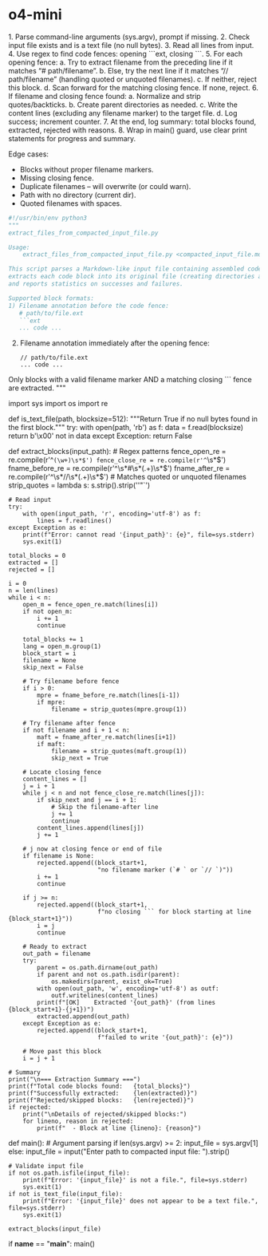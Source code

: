 # o4-mini
<think>
1. Parse command-line arguments (sys.argv), prompt if missing.
2. Check input file exists and is a text file (no null bytes).
3. Read all lines from input.
4. Use regex to find code fences: opening ```ext, closing ```.
5. For each opening fence:
   a. Try to extract filename from the preceding line if it matches “# path/filename”.
   b. Else, try the next line if it matches “// path/filename” (handling quoted or unquoted filenames).
   c. If neither, reject this block.
   d. Scan forward for the matching closing fence. If none, reject.
6. If filename and closing fence found:
   a. Normalize and strip quotes/backticks.
   b. Create parent directories as needed.
   c. Write the content lines (excluding any filename marker) to the target file.
   d. Log success; increment counter.
7. At the end, log summary: total blocks found, extracted, rejected with reasons.
8. Wrap in main() guard, use clear print statements for progress and summary.

Edge cases:
- Blocks without proper filename markers.
- Missing closing fence.
- Duplicate filenames – will overwrite (or could warn).
- Path with no directory (current dir).
- Quoted filenames with spaces.
</think>

```python
#!/usr/bin/env python3
"""
extract_files_from_compacted_input_file.py

Usage:
    extract_files_from_compacted_input_file.py <compacted_input_file.md>

This script parses a Markdown-like input file containing assembled code blocks,
extracts each code block into its original file (creating directories as needed),
and reports statistics on successes and failures.

Supported block formats:
1) Filename annotation before the code fence:
   # path/to/file.ext
   ```ext
   ... code ...
   ```
2) Filename annotation immediately after the opening fence:
   ```ext
   // path/to/file.ext
   ... code ...
   ```
Only blocks with a valid filename marker AND a matching closing ``` fence are extracted.
"""

import sys
import os
import re

def is_text_file(path, blocksize=512):
    """Return True if no null bytes found in the first block."""
    try:
        with open(path, 'rb') as f:
            data = f.read(blocksize)
            return b'\x00' not in data
    except Exception:
        return False

def extract_blocks(input_path):
    # Regex patterns
    fence_open_re = re.compile(r'^```(\w+)\s*$')
    fence_close_re = re.compile(r'^```\s*$')
    fname_before_re = re.compile(r'^\s*#\s*(.+)\s*$')
    fname_after_re = re.compile(r'^\s*//\s*(.+)\s*$')
    # Matches quoted or unquoted filenames
    strip_quotes = lambda s: s.strip().strip('\'"`')

    # Read input
    try:
        with open(input_path, 'r', encoding='utf-8') as f:
            lines = f.readlines()
    except Exception as e:
        print(f"Error: cannot read '{input_path}': {e}", file=sys.stderr)
        sys.exit(1)

    total_blocks = 0
    extracted = []
    rejected = []

    i = 0
    n = len(lines)
    while i < n:
        open_m = fence_open_re.match(lines[i])
        if not open_m:
            i += 1
            continue

        total_blocks += 1
        lang = open_m.group(1)
        block_start = i
        filename = None
        skip_next = False

        # Try filename before fence
        if i > 0:
            mpre = fname_before_re.match(lines[i-1])
            if mpre:
                filename = strip_quotes(mpre.group(1))

        # Try filename after fence
        if not filename and i + 1 < n:
            maft = fname_after_re.match(lines[i+1])
            if maft:
                filename = strip_quotes(maft.group(1))
                skip_next = True

        # Locate closing fence
        content_lines = []
        j = i + 1
        while j < n and not fence_close_re.match(lines[j]):
            if skip_next and j == i + 1:
                # Skip the filename-after line
                j += 1
                continue
            content_lines.append(lines[j])
            j += 1

        # j now at closing fence or end of file
        if filename is None:
            rejected.append((block_start+1,
                             "no filename marker (`# ` or `// `)"))
            i += 1
            continue

        if j >= n:
            rejected.append((block_start+1,
                             f"no closing ``` for block starting at line {block_start+1}"))
            i = j
            continue

        # Ready to extract
        out_path = filename
        try:
            parent = os.path.dirname(out_path)
            if parent and not os.path.isdir(parent):
                os.makedirs(parent, exist_ok=True)
            with open(out_path, 'w', encoding='utf-8') as outf:
                outf.writelines(content_lines)
            print(f"[OK]    Extracted '{out_path}' (from lines {block_start+1}-{j+1})")
            extracted.append(out_path)
        except Exception as e:
            rejected.append((block_start+1,
                             f"failed to write '{out_path}': {e}"))

        # Move past this block
        i = j + 1

    # Summary
    print("\n=== Extraction Summary ===")
    print(f"Total code blocks found:   {total_blocks}")
    print(f"Successfully extracted:    {len(extracted)}")
    print(f"Rejected/skipped blocks:   {len(rejected)}")
    if rejected:
        print("\nDetails of rejected/skipped blocks:")
        for lineno, reason in rejected:
            print(f"  - Block at line {lineno}: {reason}")

def main():
    # Argument parsing
    if len(sys.argv) >= 2:
        input_file = sys.argv[1]
    else:
        input_file = input("Enter path to compacted input file: ").strip()

    # Validate input file
    if not os.path.isfile(input_file):
        print(f"Error: '{input_file}' is not a file.", file=sys.stderr)
        sys.exit(1)
    if not is_text_file(input_file):
        print(f"Error: '{input_file}' does not appear to be a text file.", file=sys.stderr)
        sys.exit(1)

    extract_blocks(input_file)

if __name__ == "__main__":
    main()
```
